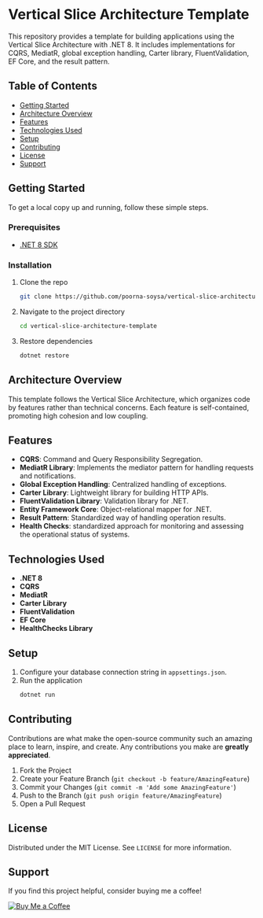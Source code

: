 # Vertical Slice Architecture Template

This repository provides a template for building applications using the Vertical Slice Architecture with .NET 8. It includes implementations for CQRS, MediatR, global exception handling, Carter library, FluentValidation, EF Core, and the result pattern.

## Table of Contents

- [Getting Started](#getting-started)
- [Architecture Overview](#architecture-overview)
- [Features](#features)
- [Technologies Used](#technologies-used)
- [Setup](#setup)
- [Contributing](#contributing)
- [License](#license)
- [Support](#support)

## Getting Started

To get a local copy up and running, follow these simple steps.

### Prerequisites

- [.NET 8 SDK](https://dotnet.microsoft.com/download/dotnet/8.0)

### Installation

1. Clone the repo
   ```sh
   git clone https://github.com/poorna-soysa/vertical-slice-architecture-template.git
   ```
2. Navigate to the project directory
   ```sh
   cd vertical-slice-architecture-template
   ```
3. Restore dependencies
   ```sh
   dotnet restore
   ```

## Architecture Overview

This template follows the Vertical Slice Architecture, which organizes code by features rather than technical concerns. Each feature is self-contained, promoting high cohesion and low coupling.

## Features

- **CQRS**: Command and Query Responsibility Segregation.
- **MediatR Library**: Implements the mediator pattern for handling requests and notifications.
- **Global Exception Handling**: Centralized handling of exceptions.
- **Carter Library**: Lightweight library for building HTTP APIs.
- **FluentValidation Library**: Validation library for .NET.
- **Entity Framework Core**: Object-relational mapper for .NET.
- **Result Pattern**: Standardized way of handling operation results.
- **Health Checks**:  standardized approach for monitoring and assessing the operational status of systems.

## Technologies Used

- **.NET 8**
- **CQRS**
- **MediatR**
- **Carter Library**
- **FluentValidation**
- **EF Core**
- **HealthChecks Library**

## Setup

1. Configure your database connection string in `appsettings.json`.
2. Run the application
   ```sh
   dotnet run
   ```

## Contributing

Contributions are what make the open-source community such an amazing place to learn, inspire, and create. Any contributions you make are **greatly appreciated**.

1. Fork the Project
2. Create your Feature Branch (`git checkout -b feature/AmazingFeature`)
3. Commit your Changes (`git commit -m 'Add some AmazingFeature'`)
4. Push to the Branch (`git push origin feature/AmazingFeature`)
5. Open a Pull Request

## License

Distributed under the MIT License. See `LICENSE` for more information.

## Support

If you find this project helpful, consider buying me a coffee!

[![Buy Me a Coffee](https://www.buymeacoffee.com/assets/img/custom_images/orange_img.png)](https://www.buymeacoffee.com/poorna.soysa)
```
